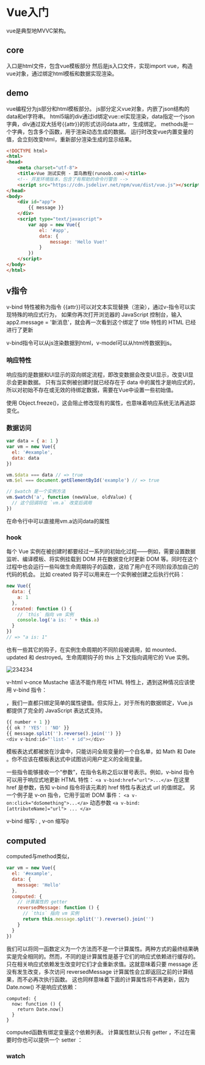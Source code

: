 # Vue入门

vue是典型地MVVC架构。

## core

入口是html文件，包含vue模板部分
然后是js入口文件，实现import vue，构造vue对象，通过绑定html模板和数据实现渲染。

## demo
vue编程分为js部分和html模板部分。
js部分定义vue对象，内嵌了json结构的data和el字符串。
html5端的div通过id绑定vue::el实现渲染，data指定一个json字典，div通过双大括号{{attr}}的形式访问data.attr，生成绑定。
methods是一个字典，包含多个函数，用于渲染动态生成的数据。
运行时改变vue内置变量的值，会立刻改变html，重新部分渲染生成的显示结果。

``` html
<!DOCTYPE html>
<html>
<head>
	<meta charset="utf-8">
	<title>Vue 测试实例 - 菜鸟教程(runoob.com)</title>    
    <!-- 开发环境版本，包含了有帮助的命令行警告 -->
    <script src="https://cdn.jsdelivr.net/npm/vue/dist/vue.js"></script>
</head>
<body>	
    <div id="app">
        {{ message }}
    </div>
	<script type="text/javascript">
        var app = new Vue({
            el: '#app',
            data: {
                message: 'Hello Vue!'
            }
        })
	</script>
</body>
</html>
```

## v指令
v-bind 特性被称为指令
{{attr}}可以对文本实现替换（渲染），通过v-指令可以实现特殊的响应式行为，
如果你再次打开浏览器的 JavaScript 控制台，输入 app2.message = '新消息'，就会再一次看到这个绑定了 title 特性的 HTML 已经进行了更新

v-bind指令可以从js渲染数据到html，v-model可以从html传数据到js。
### 响应特性
响应指的是数据和UI显示的双向绑定流程，即改变数据会改变UI显示，改变UI显示会更新数据。
只有当实例被创建时就已经存在于 data 中的属性才是响应式的，所以对初始不存在或无效的待绑定数据，需要在Vue中设置一些初始值。

使用 Object.freeze()，这会阻止修改现有的属性，也意味着响应系统无法再追踪变化。
### 数据访问

``` javaScript
var data = { a: 1 }
var vm = new Vue({
  el: '#example',
  data: data
})

vm.$data === data // => true
vm.$el === document.getElementById('example') // => true

// $watch 是一个实例方法
vm.$watch('a', function (newValue, oldValue) {
  // 这个回调将在 `vm.a` 改变后调用
})
```
在命令行中可以直接用vm.a访问data的属性
### hook
每个 Vue 实例在被创建时都要经过一系列的初始化过程——例如，需要设置数据监听、编译模板、将实例挂载到 DOM 并在数据变化时更新 DOM 等。同时在这个过程中也会运行一些叫做生命周期钩子的函数，这给了用户在不同阶段添加自己的代码的机会。
比如 created 钩子可以用来在一个实例被创建之后执行代码：
``` javaScript
new Vue({
  data: {
    a: 1
  },
  created: function () {
    // `this` 指向 vm 实例
    console.log('a is: ' + this.a)
  }
})
// => "a is: 1"
```
也有一些其它的钩子，在实例生命周期的不同阶段被调用，如 mounted、updated 和 destroyed。生命周期钩子的 this 上下文指向调用它的 Vue 实例。

![234234](https://cn.vuejs.org/images/lifecycle.png)


v-html
v-once
Mustache 语法不能作用在 HTML 特性上，遇到这种情况应该使用 v-bind 指令：

，我们一直都只绑定简单的属性键值。但实际上，对于所有的数据绑定，Vue.js 都提供了完全的 JavaScript 表达式支持。
``` javaScript
{{ number + 1 }}
{{ ok ? 'YES' : 'NO' }}
{{ message.split('').reverse().join('') }}
<div v-bind:id="'list-' + id"></div>
```

模板表达式都被放在沙盒中，只能访问全局变量的一个白名单，如 Math 和 Date 。你不应该在模板表达式中试图访问用户定义的全局变量。

一些指令能够接收一个“参数”，在指令名称之后以冒号表示。例如，v-bind 指令可以用于响应式地更新 HTML 特性：
`<a v-bind:href="url">...</a>`
在这里 href 是参数，告知 v-bind 指令将该元素的 href 特性与表达式 url 的值绑定。
另一个例子是 v-on 指令，它用于监听 DOM 事件：
`<a v-on:click="doSomething">...</a>`
动态参数
`<a v-bind:[attributeName]="url"> ... </a>`

v-bind 缩写`:` , v-on 缩写`@`


## computed
computed与method类似，
``` javaScript
var vm = new Vue({
  el: '#example',
  data: {
    message: 'Hello'
  },
  computed: {
    // 计算属性的 getter
    reversedMessage: function () {
      // `this` 指向 vm 实例
      return this.message.split('').reverse().join('')
    }
  }
})
```
我们可以将同一函数定义为一个方法而不是一个计算属性。两种方式的最终结果确实是完全相同的。然而，不同的是计算属性是基于它们的响应式依赖进行缓存的。只在相关响应式依赖发生改变时它们才会重新求值。这就意味着只要 message 还没有发生改变，多次访问 reversedMessage 计算属性会立即返回之前的计算结果，而不必再次执行函数。
这也同样意味着下面的计算属性将不再更新，因为 Date.now() 不是响应式依赖：
```
computed: {
  now: function () {
    return Date.now()
  }
}
```
computed函数有绑定变量这个依赖列表。
计算属性默认只有 getter ，不过在需要时你也可以提供一个 setter ：

### watch